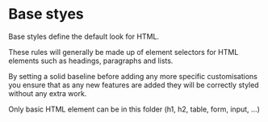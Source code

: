 # Base styes
Base styles define the default look for HTML.

These rules will generally be made up of element selectors for HTML elements
such as headings, paragraphs and lists.

By setting a solid baseline before adding any more specific customisations you ensure that as any new
features are added they will be correctly styled without any extra work.

Only basic HTML element can be in this folder (h1, h2, table, form, input, ...)